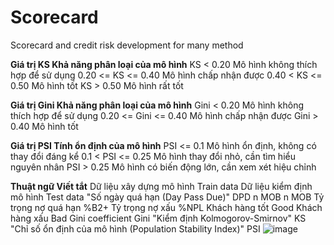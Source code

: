 # Scorecard
Scorecard and credit risk development for many method


**Giá trị KS	Khả năng phân loại của mô hình**
KS < 0.20	Mô hình không thích hợp để sử dụng
0.20 <= KS <= 0.40	Mô hình chấp nhận được
0.40 < KS <= 0.50	Mô hình tốt
KS > 0.50	Mô hình rất tốt
	
	
**Giá trị Gini	Khả năng phân loại của mô hình**
Gini < 0.20	Mô hình không thích hợp để sử dụng
0.20 <= Gini <= 0.40	Mô hình chấp nhận được
Gini > 0.40	Mô hình tốt
	
	
**Giá trị PSI	Tính ổn định của mô hình**
PSI <= 0.1	Mô hình ổn định, không có thay đổi đáng kể
0.1 < PSI <= 0.25	Mô hình thay đổi nhỏ, cần tìm hiểu nguyên nhân
PSI > 0.25	Mô hình có biến động lớn, cần xem xét hiệu chỉnh
	
  
**Thuật ngữ	Viết tắt**
Dữ liệu xây dựng mô hình	Train data
Dữ liệu kiểm định mô hình	Test data
"Số ngày quá hạn 
(Day Pass Due)"	DPD 
n MOB	n MOB
Tỷ trọng nợ quá hạn	%B2+
Tỷ trọng nợ xấu	%NPL
Khách hàng tốt	Good
Khách hàng xấu	Bad
Gini coefficient	Gini
"Kiểm định 
Kolmogorov-Smirnov"	KS
"Chỉ số ổn định của mô hình
(Population Stability Index)"	PSI
![image](https://user-images.githubusercontent.com/64264887/139172594-c2328bf7-6d4d-4abf-beb6-75bf26a7db03.png)


